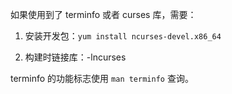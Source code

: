 如果使用到了 terminfo 或者 curses 库，需要：

1. 安装开发包：`yum install ncurses-devel.x86_64`

2. 构建时链接库：-lncurses

terminfo 的功能标志使用 `man terminfo` 查询。
